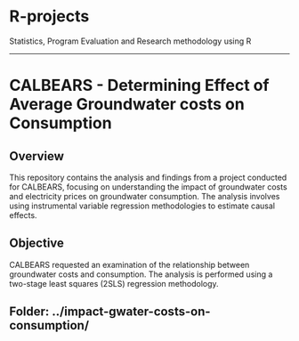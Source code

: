 # R-projects
Statistics, Program Evaluation and Research methodology using R

-------

# CALBEARS - Determining Effect of Average Groundwater costs on Consumption
## Overview
This repository contains the analysis and findings from a project conducted for CALBEARS, focusing on understanding the impact of groundwater costs and electricity prices on groundwater consumption. The analysis involves using instrumental variable regression methodologies to estimate causal effects.
## Objective
CALBEARS requested an examination of the relationship between groundwater costs and consumption. The analysis is performed using a two-stage least squares (2SLS) regression methodology.
## Folder: ../impact-gwater-costs-on-consumption/
